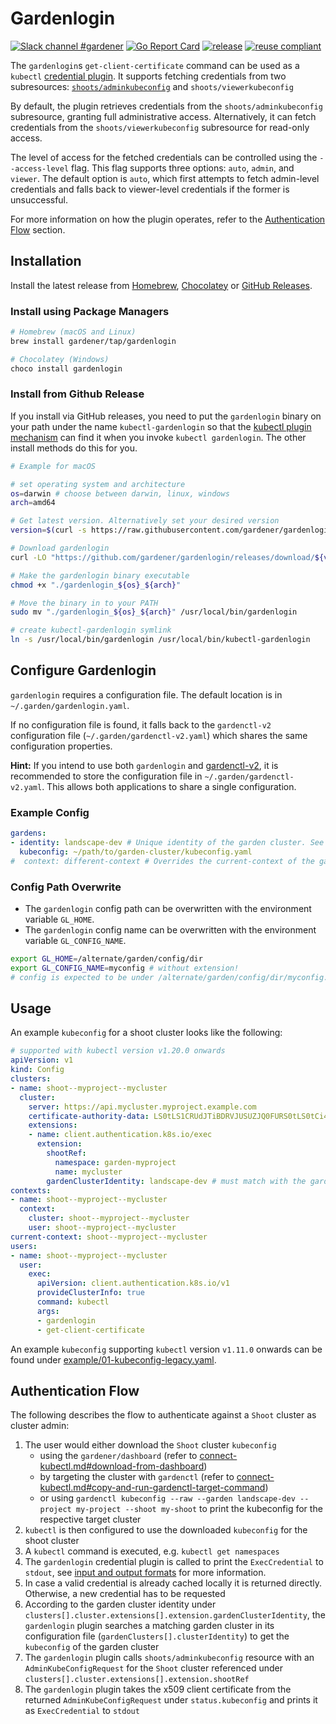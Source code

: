 # Gardenlogin

[![Slack channel #gardener](https://img.shields.io/badge/slack-gardener-brightgreen.svg?logo=slack)](https://kubernetes.slack.com/messages/gardener)
[![Go Report Card](https://goreportcard.com/badge/github.com/gardener/gardenlogin)](https://goreportcard.com/report/github.com/gardener/gardenlogin)
[![release](https://badge.fury.io/gh/gardener%2Fgardenlogin.svg)](https://badge.fury.io/gh/gardener%2Fgardenlogin)
[![reuse compliant](https://reuse.software/badge/reuse-compliant.svg)](https://reuse.software/)

The `gardenlogin`s `get-client-certificate` command can be used as a `kubectl` [credential plugin](https://kubernetes.io/docs/reference/access-authn-authz/authentication/#client-go-credential-plugins). It supports fetching credentials from two subresources: [`shoots/adminkubeconfig`](https://github.com/gardener/gardener/blob/master/docs/proposals/16-adminkubeconfig-subresource.md) and `shoots/viewerkubeconfig`

By default, the plugin retrieves credentials from the `shoots/adminkubeconfig` subresource, granting full administrative access. Alternatively, it can fetch credentials from the `shoots/viewerkubeconfig` subresource for read-only access.

The level of access for the fetched credentials can be controlled using the `--access-level` flag. This flag supports three options: `auto`, `admin`, and `viewer`. The default option is `auto`, which first attempts to fetch admin-level credentials and falls back to viewer-level credentials if the former is unsuccessful.

For more information on how the plugin operates, refer to the [Authentication Flow](#authentication-flow) section.

## Installation

Install the latest release from [Homebrew](https://brew.sh/), [Chocolatey](https://chocolatey.org/packages/gardenlogin) or [GitHub Releases](https://github.com/gardener/gardenlogin/releases).

### Install using Package Managers

```sh
# Homebrew (macOS and Linux)
brew install gardener/tap/gardenlogin

# Chocolatey (Windows)
choco install gardenlogin
```

### Install from Github Release

If you install via GitHub releases, you need to put the `gardenlogin` binary on your path under the name `kubectl-gardenlogin` so that the [kubectl plugin mechanism](https://kubernetes.io/docs/tasks/extend-kubectl/kubectl-plugins/) can find it when you invoke `kubectl gardenlogin`. The other install methods do this for you.

```bash
# Example for macOS

# set operating system and architecture
os=darwin # choose between darwin, linux, windows
arch=amd64

# Get latest version. Alternatively set your desired version
version=$(curl -s https://raw.githubusercontent.com/gardener/gardenlogin/master/LATEST)

# Download gardenlogin
curl -LO "https://github.com/gardener/gardenlogin/releases/download/${version}/gardenlogin_${os}_${arch}"

# Make the gardenlogin binary executable
chmod +x "./gardenlogin_${os}_${arch}"

# Move the binary in to your PATH
sudo mv "./gardenlogin_${os}_${arch}" /usr/local/bin/gardenlogin

# create kubectl-gardenlogin symlink
ln -s /usr/local/bin/gardenlogin /usr/local/bin/kubectl-gardenlogin
```

## Configure Gardenlogin
`gardenlogin` requires a configuration file. The default location is in `~/.garden/gardenlogin.yaml`. 

If no configuration file is found, it falls back to the `gardenctl-v2` configuration file (`~/.garden/gardenctl-v2.yaml`) which shares the same configuration properties.

**Hint:** If you intend to use both `gardenlogin` and [gardenctl-v2](https://github.com/gardener/gardenctl-v2/), it is recommended to store the configuration file in `~/.garden/gardenctl-v2.yaml`. This allows both applications to share a single configuration.

### Example Config
```yaml
gardens:
- identity: landscape-dev # Unique identity of the garden cluster. See cluster-identity ConfigMap in kube-system namespace of the garden cluster
  kubeconfig: ~/path/to/garden-cluster/kubeconfig.yaml
#  context: different-context # Overrides the current-context of the garden cluster kubeconfig  
```

### Config Path Overwrite
- The `gardenlogin` config path can be overwritten with the environment variable `GL_HOME`.
- The `gardenlogin` config name can be overwritten with the environment variable `GL_CONFIG_NAME`.

```bash
export GL_HOME=/alternate/garden/config/dir
export GL_CONFIG_NAME=myconfig # without extension!
# config is expected to be under /alternate/garden/config/dir/myconfig.yaml
```

## Usage
An example `kubeconfig` for a shoot cluster looks like the following:

```yaml
# supported with kubectl version v1.20.0 onwards
apiVersion: v1
kind: Config
clusters:
- name: shoot--myproject--mycluster
  cluster:
    server: https://api.mycluster.myproject.example.com
    certificate-authority-data: LS0tLS1CRUdJTiBDRVJUSUZJQ0FURS0tLS0tCi4uLgotLS0tLUVORCBDRVJUSUZJQ0FURS0tLS0t
    extensions:
    - name: client.authentication.k8s.io/exec
      extension:
        shootRef:
          namespace: garden-myproject
          name: mycluster
        gardenClusterIdentity: landscape-dev # must match with the garden cluster identity from the config
contexts:
- name: shoot--myproject--mycluster
  context:
    cluster: shoot--myproject--mycluster
    user: shoot--myproject--mycluster
current-context: shoot--myproject--mycluster
users:
- name: shoot--myproject--mycluster
  user:
    exec:
      apiVersion: client.authentication.k8s.io/v1
      provideClusterInfo: true
      command: kubectl
      args:
      - gardenlogin
      - get-client-certificate
```

An example `kubeconfig` supporting `kubectl` version `v1.11.0` onwards can be found under [example/01-kubeconfig-legacy.yaml](example/01-kubeconfig-legacy.yaml).

## Authentication Flow
The following describes the flow to authenticate against a `Shoot` cluster as cluster admin:

1. The user would either download the `Shoot` cluster `kubeconfig`
    - using the `gardener/dashboard` (refer to [connect-kubectl.md#download-from-dashboard](https://github.com/gardener/dashboard/blob/master/docs/usage/connect-kubectl.md#download-from-dashboard))
    - by targeting the cluster with `gardenctl` (refer to [connect-kubectl.md#copy-and-run-gardenctl-target-command](https://github.com/gardener/dashboard/blob/master/docs/usage/connect-kubectl.md#copy-and-run-gardenctl-target-command))
    - or using `gardenctl kubeconfig --raw --garden landscape-dev --project my-project --shoot my-shoot` to print the kubeconfig for the respective target cluster
2. `kubectl` is then configured to use the downloaded `kubeconfig` for the shoot cluster
3. A `kubectl` command is executed, e.g. `kubectl get namespaces`
4. The `gardenlogin` credential plugin is called to print the `ExecCredential` to `stdout`, see [input and output formats](https://kubernetes.io/docs/reference/access-authn-authz/authentication/#input-and-output-formats) for more information.
5. In case a valid credential is already cached locally it is returned directly. Otherwise, a new credential has to be requested
6. According to the garden cluster identity under `clusters[].cluster.extensions[].extension.gardenClusterIdentity`, the `gardenlogin` plugin searches a matching garden cluster in its configuration file (`gardenClusters[].clusterIdentity`) to get the `kubeconfig` of the garden cluster
7. The `gardenlogin` plugin calls `shoots/adminkubeconfig` resource with an `AdminKubeConfigRequest` for the `Shoot` cluster referenced under `clusters[].cluster.extensions[].extension.shootRef`
8. The `gardenlogin` plugin takes the x509 client certificate from the returned `AdminKubeConfigRequest` under `status.kubeconfig` and prints it as `ExecCredential` to `stdout`
